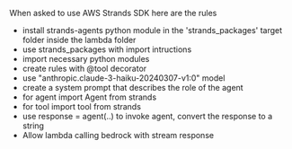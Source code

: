 When asked to use AWS Strands SDK here are the rules

- install strands-agents python module in the 'strands_packages' target folder inside the lambda folder
- use strands_packages with import intructions
- import necessary python modules
- create rules with @tool decorator
- use "anthropic.claude-3-haiku-20240307-v1:0" model
- create a system prompt that describes the role of the agent
- for agent import Agent from strands
- for tool import tool from strands
- use response = agent(..) to invoke agent, convert the response to a string
- Allow lambda calling bedrock with stream response